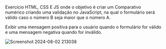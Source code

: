Exercício HTML, CSS E JS onde o objetivo é criar um Comparativo numérico criando uma validação no JavaScript, na qual o formulário será válido caso o número B seja maior que o número A.

Exibir uma mensagem positiva para o usuário quando o formulário for válido e uma mensagem negativa quando for inválido.

![Screenshot 2024-08-02 213038](https://github.com/user-attachments/assets/188d3f17-50f3-4231-8978-dfa4113e42d9)

